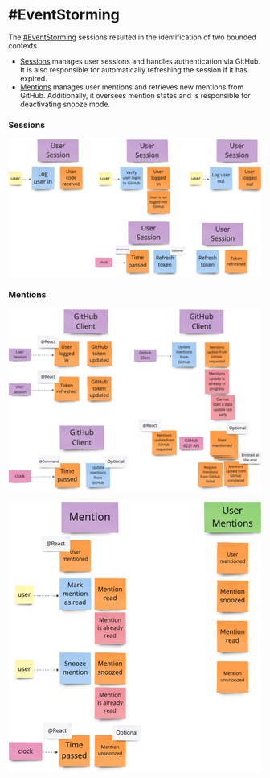 # #EventStorming

The [#EventStorming](https://www.eventstorming.com/) sessions resulted 
in the identification of two bounded contexts.

- [Sessions](#sessions) manages user sessions and handles authentication via GitHub. 
  It is also responsible for automatically refreshing the session if it has expired.
- [Mentions](#mentions) manages user mentions and retrieves new mentions from GitHub. 
  Additionally, it oversees mention states and is responsible for deactivating snooze mode.

### Sessions

![Session bounded context](./img/event-storming/sessions-bc.jpg)

### Mentions

![Session bounded context part 1](./img/event-storming/mentions-bc-1.jpg)

![Session bounded context part 2](./img/event-storming/mentions-bc-2.jpg)
